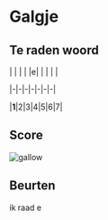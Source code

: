 # Galgje

## Te raden woord

| | | | |e| | | | |

|-|-|-|-|-|-|-|

|**1**|2|3|4|5|6|7|

## Score
![gallow](./images/1.png)

## Beurten

ik raad e